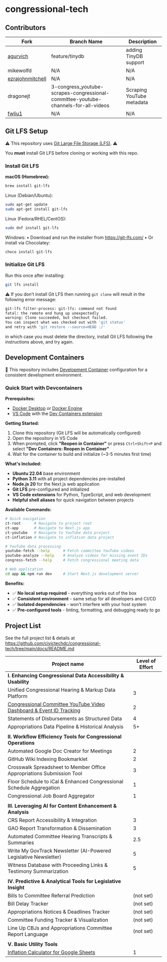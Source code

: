 # congressional-tech

## Contributors
| Fork | Branch Name  | Description                   |
|-----------------|--------------|-------------------------------|
| [agurvich](https://github.com/agurvich/congressional-tech)        | feature/tinydb  | adding TinyDB support  |
| mikewolfd        | N/A  | N/A  |
| [ezrajohnmitchell](https://github.com/ezrajohnmitchell/congressional-tech)        | N/A  | N/A  |
| dragonejt        | 3-congress_youtube-scrapes-congressional-committee-youtube-channels-for-all-videos  | Scraping YouTube metadata  |
| [fwliu1](https://github.com/fwliu1/congressional-tech-youtube)        | N/A  | N/A  |

## Git LFS Setup

⚠️ This repository uses [Git Large File Storage (LFS)](https://git-lfs.com/).️ ️⚠️

You **must** install Git LFS before cloning or working with this repo.

### Install Git LFS

**macOS (Homebrew):**
```bash
brew install git-lfs
```

Linux (Debian/Ubuntu):

```bash
sudo apt-get update
sudo apt-get install git-lfs
```

Linux (Fedora/RHEL/CentOS):

```bash
sudo dnf install git-lfs
```

Windows:
	•	Download and run the installer from https://git-lfs.com/
	•	Or install via Chocolatey:

```bash
choco install git-lfs
```

### Initialize Git LFS

Run this once after installing:

```bash
git lfs install
```

⚠️ If you don’t install Git LFS then running `git clone` will result in the following error message:
```bash
git-lfs filter-process: git-lfs: command not found
fatal: the remote end hung up unexpectedly
warning: Clone succeeded, but checkout failed.
You can inspect what was checked out with 'git status'
and retry with 'git restore --source=HEAD :/'
```
in which case you must delete the directory, install Git LFS following the instructions above, and try again.

## Development Containers

🐳 This repository includes [Development Container](https://containers.dev/) configuration for a consistent development environment.

### Quick Start with Devcontainers

**Prerequisites:**
- [Docker Desktop](https://www.docker.com/products/docker-desktop/) or [Docker Engine](https://docs.docker.com/engine/install/)
- [VS Code](https://code.visualstudio.com/) with the [Dev Containers extension](https://marketplace.visualstudio.com/items?itemName=ms-vscode-remote.remote-containers)

**Getting Started:**
1. Clone this repository (Git LFS will be automatically configured)
2. Open the repository in VS Code
3. When prompted, click **"Reopen in Container"** or press `Ctrl+Shift+P` and select **"Dev Containers: Reopen in Container"**
4. Wait for the container to build and initialize (~3-5 minutes first time)

**What's Included:**
- **Ubuntu 22.04** base environment
- **Python 3.11** with all project dependencies pre-installed
- **Node.js 20** for the Next.js web application
- **Git LFS** pre-configured and initialized
- **VS Code extensions** for Python, TypeScript, and web development
- **Helpful shell aliases** for quick navigation between projects

**Available Commands:**
```bash
# Quick navigation
ct-root      # Navigate to project root
ct-app       # Navigate to Next.js app
ct-youtube   # Navigate to YouTube data project
ct-inflation # Navigate to inflation data project

# YouTube data processing
youtube-fetch --help      # Fetch committee YouTube videos  
youtube-analyze --help    # Analyze videos for missing event IDs
congress-fetch --help     # Fetch congressional meeting data

# Web application
cd app && npm run dev     # Start Next.js development server
```

**Benefits:**
- ✅ **No local setup required** - everything works out of the box
- ✅ **Consistent environment** - same setup for all developers and CI/CD
- ✅ **Isolated dependencies** - won't interfere with your host system
- ✅ **Pre-configured tools** - linting, formatting, and debugging ready to go

## Project List

See the full project list & details at
https://github.com/civictechdc/congressional-tech/tree/main/docs/README.md

| Project name |  Level of Effort
|-----------------|--------------
| **I. Enhancing Congressional Data Accessibility & Usability** |
Unified Congressional Hearing & Markup Data Platform | 3
[Congressional Committee YouTube Video Dashboard & Event ID Tracking](https://github.com/civictechdc/congressional-tech/tree/main/projects/1.2-committee-youtube) | 2
Statements of Disbursements as Structured Data | 4
Appropriations Data Pipeline & Historical Analysis | 5+
||
| **II. Workflow Efficiency Tools for Congressional Operations** |
Automated Google Doc Creator for Meetings | 2
GitHub Wiki Indexing Bookmarklet | 2
Crosswalk Spreadsheet to Member Office Appropriations Submission Tool | 3
Floor Schedule to iCal & Enhanced Congressional Schedule Aggregation | 1
Congressional Job Board Aggregator | 1
||
| **III. Leveraging AI for Content Enhancement & Analysis** |
CRS Report Accessibility & Integration | 3
GAO Report Transformation & Dissemination | 3
Automated Committee Hearing Transcripts & Summaries | 2.5
Write My GovTrack Newsletter (AI-Powered Legislative Newsletter) | 5
Witness Database with Proceeding Links & Testimony Summarization | 5
||
| **IV. Predictive & Analytical Tools for Legislative Insight** |
Bills to Committee Referral Prediction | (not set)
Bill Delay Tracker | (not set)
Appropriations Notices & Deadlines Tracker | (not set)
Committee Funding Tracker & Visualization | (not set)
Line Up CBJs and Appropriations Committee Report Language | (not set)
||
| **V. Basic Utility Tools** |
[Inflation Calculator for Google Sheets](https://github.com/civictechdc/congressional-tech/tree/main/projects/5.1-inflation-gsheets) | 1
